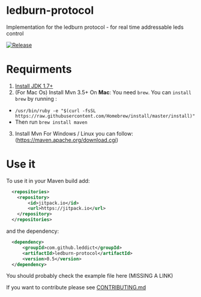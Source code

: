 # ledburn-protocol
Implementation for the ledburn protocol - for real time addressable leds control

[![Release](https://jitpack.io/v/leddict/ledburn-protocol.svg)](https://jitpack.io/#leddict/ledburn-protocol)

# Requirments
1. [Install JDK 1.7+](http://www.oracle.com/technetwork/java/javase/downloads/index.html)
2. (For Mac Os) Install Mvn 3.5+ On **Mac**:
You need `brew`. You can `install brew` by running :
  * `/usr/bin/ruby -e "$(curl -fsSL https://raw.githubusercontent.com/Homebrew/install/master/install)"
 `
* Then run `brew install maven`

3. Install Mvn For Windows / Linux you can follow:
(https://maven.apache.org/download.cgi)


# Use it

To use it in your Maven build add:
```xml
  <repositories>
	<repository>
	    <id>jitpack.io</id>
	    <url>https://jitpack.io</url>
	</repository>
  </repositories>
```

and the dependency:

```xml
  <dependency>
	  <groupId>com.github.leddict</groupId>
	  <artifactId>ledburn-protocol</artifactId>
	  <version>0.5</version>
  </dependency>
```

You should probably check the example file here (MISSING A LINK)

If you want to contribute please see [CONTRIBUTING.md](CONTRIBUTING.md)
